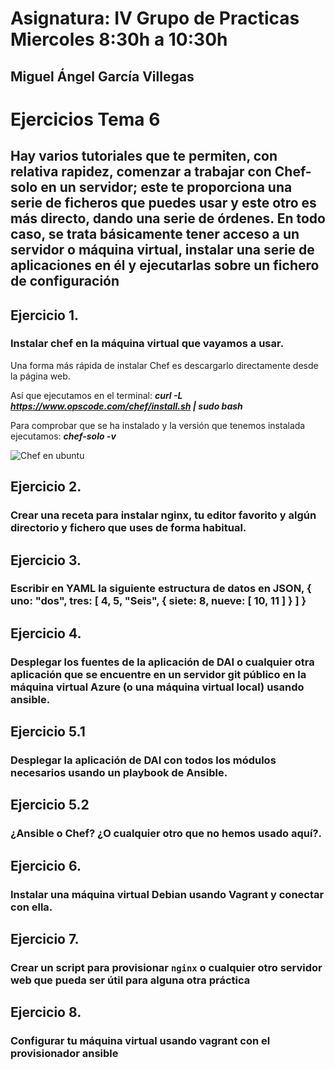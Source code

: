 # Asignatura: IV Grupo de Practicas Miercoles 8:30h a 10:30h
## Miguel Ángel García Villegas

# Ejercicios Tema 6

## Hay varios tutoriales que te permiten, con relativa rapidez, comenzar a trabajar con Chef-solo en un servidor; este te proporciona una serie de ficheros que puedes usar y este otro es más directo, dando una serie de órdenes. En todo caso, se trata básicamente tener acceso a un servidor o máquina virtual, instalar una serie de aplicaciones en él y ejecutarlas sobre un fichero de configuración

## Ejercicio 1.
### Instalar chef en la máquina virtual que vayamos a usar.

Una forma más rápida de instalar Chef es descargarlo directamente desde la página web.

Así que ejecutamos en el terminal: ***curl -L https://www.opscode.com/chef/install.sh | sudo bash***

Para comprobar que se ha instalado y la versión que tenemos instalada ejecutamos: ***chef-solo -v***

![Chef en ubuntu](https://www.dropbox.com/s/wlkfx0wotff4sqn/01.1.png?dl=1)

## Ejercicio 2.
### Crear una receta para instalar nginx, tu editor favorito y algún directorio y fichero que uses de forma habitual.

## Ejercicio 3.
### Escribir en YAML la siguiente estructura de datos en JSON, { uno: "dos",  tres: [ 4, 5, "Seis", { siete: 8, nueve: [ 10, 11 ] } ] }

## Ejercicio 4.
### Desplegar los fuentes de la aplicación de DAI o cualquier otra aplicación que se encuentre en un servidor git público en la máquina virtual Azure (o una máquina virtual local) usando ansible.

## Ejercicio 5.1
### Desplegar la aplicación de DAI con todos los módulos necesarios usando un playbook de Ansible.

## Ejercicio 5.2
### ¿Ansible o Chef? ¿O cualquier otro que no hemos usado aquí?.

## Ejercicio 6.
### Instalar una máquina virtual Debian usando Vagrant y conectar con ella.

## Ejercicio 7.
### Crear un script para provisionar `nginx` o cualquier otro servidor web que pueda ser útil para alguna otra práctica

## Ejercicio 8.
### Configurar tu máquina virtual usando vagrant con el provisionador ansible
